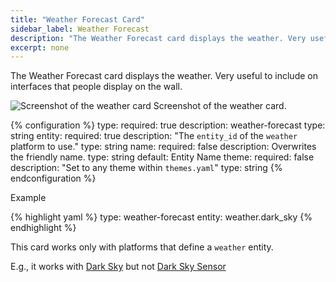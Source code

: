 ```yaml
---
title: "Weather Forecast Card"
sidebar_label: Weather Forecast
description: "The Weather Forecast card displays the weather. Very useful to include on interfaces that people display on the wall."
excerpt: none
---
```


The Weather Forecast card displays the weather. Very useful to include on interfaces that people display on the wall.

<p class='img'>
<img src='/images/lovelace/lovelace_weather.png' alt='Screenshot of the weather card'>
Screenshot of the weather card.
</p>

{% configuration %}
type:
  required: true
  description: weather-forecast
  type: string
entity:
  required: true
  description: "The `entity_id` of the `weather` platform to use."
  type: string
name:
  required: false
  description: Overwrites the friendly name.
  type: string
  default: Entity Name
theme:
  required: false
  description: "Set to any theme within `themes.yaml`"
  type: string
{% endconfiguration %}

Example

{% highlight yaml %}
type: weather-forecast
entity: weather.dark_sky
{% endhighlight %}

<div class="note">

  This card works only with platforms that define a `weather` entity.
  
  E.g., it works with [Dark Sky](/integrations/weather.darksky/) but not [Dark Sky Sensor](/integrations/darksky)

</div>
